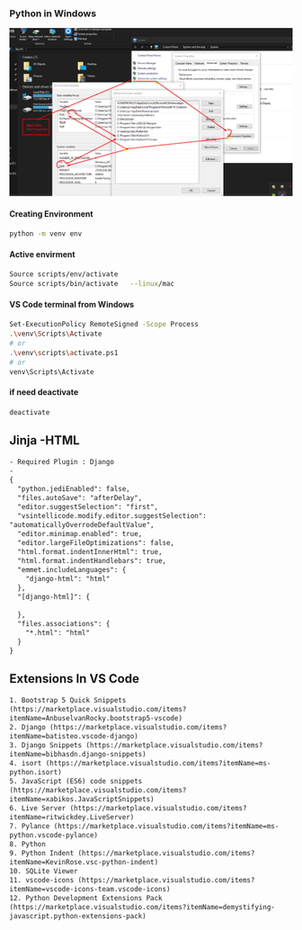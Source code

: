 ### Python in Windows
![](https://github.com/samratpro/Python_Notes/blob/master/01.%20Fundamental/python%20enviroment.png)

#### Creating Environment
```bash
python -m venv env
```

#### Active envirment
```bash
Source scripts/env/activate
Source scripts/bin/activate   --linux/mac
```
#### VS Code terminal from Windows
```bash
Set-ExecutionPolicy RemoteSigned -Scope Process
.\venv\Scripts\Activate
# or
.\venv\scripts\activate.ps1
# or
venv\Scripts\Activate

```
#### if need deactivate
```bash
deactivate
```

## Jinja -HTML
```
- Required Plugin : Django
- 
{
  "python.jediEnabled": false,
  "files.autoSave": "afterDelay",
  "editor.suggestSelection": "first",
  "vsintellicode.modify.editor.suggestSelection": "automaticallyOverrodeDefaultValue",
  "editor.minimap.enabled": true,
  "editor.largeFileOptimizations": false,
  "html.format.indentInnerHtml": true,
  "html.format.indentHandlebars": true,
  "emmet.includeLanguages": {
    "django-html": "html"
  },
  "[django-html]": {

  },
  "files.associations": {
    "*.html": "html"
  }
}
```
## Extensions In VS Code
```
1. Bootstrap 5 Quick Snippets (https://marketplace.visualstudio.com/items?itemName=AnbuselvanRocky.bootstrap5-vscode)
2. Django (https://marketplace.visualstudio.com/items?itemName=batisteo.vscode-django)
3. Django Snippets (https://marketplace.visualstudio.com/items?itemName=bibhasdn.django-snippets)
4. isort (https://marketplace.visualstudio.com/items?itemName=ms-python.isort)
5. JavaScript (ES6) code snippets (https://marketplace.visualstudio.com/items?itemName=xabikos.JavaScriptSnippets)
6. Live Server (https://marketplace.visualstudio.com/items?itemName=ritwickdey.LiveServer)
7. Pylance (https://marketplace.visualstudio.com/items?itemName=ms-python.vscode-pylance)
8. Python
9. Python Indent (https://marketplace.visualstudio.com/items?itemName=KevinRose.vsc-python-indent)
10. SQLite Viewer
11. vscode-icons (https://marketplace.visualstudio.com/items?itemName=vscode-icons-team.vscode-icons)
12. Python Development Extensions Pack (https://marketplace.visualstudio.com/items?itemName=demystifying-javascript.python-extensions-pack)
```
